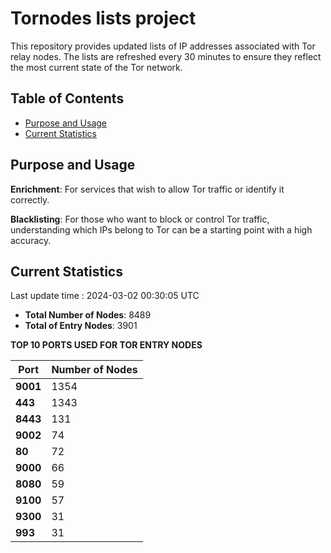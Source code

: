# Tornodes lists project

This repository provides updated lists of IP addresses associated with Tor relay nodes. The lists are refreshed every 30 minutes to ensure they reflect the most current state of the Tor network.

## Table of Contents

- [Purpose and Usage](#purpose-and-usage)
- [Current Statistics](#current-statistics)


## Purpose and Usage

**Enrichment**: For services that wish to allow Tor traffic or identify it correctly.

**Blacklisting**: For those who want to block or control Tor traffic, understanding which IPs belong to Tor can be a starting point with a high accuracy.

## Current Statistics

Last update time : 2024-03-02 00:30:05 UTC

- **Total Number of Nodes**: 8489
- **Total of Entry Nodes**: 3901

**TOP 10 PORTS USED FOR TOR ENTRY NODES**

| **Port** | **Number of Nodes** |
|------|-----------------|
| **9001**   | 1354  |
| **443**   | 1343  |
| **8443**   | 131  |
| **9002**   | 74  |
| **80**   | 72  |
| **9000**   | 66  |
| **8080**   | 59  |
| **9100**   | 57  |
| **9300**   | 31  |
| **993**   | 31  |

